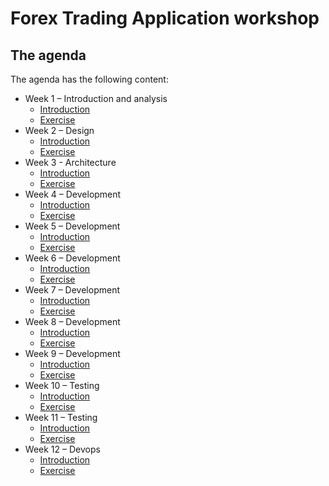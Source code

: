 # Forex Trading Application workshop

## The agenda

The agenda has the following content:

- Week 1 – Introduction and analysis
  - [Introduction](Week_1/Theory/README.md)
  - [Exercise](Week_1/Exercise/README.md)
- Week 2 – Design
  - [Introduction](Week_2/Theory/README.md)
  - [Exercise](Week_2/Exercise/README.md)
- Week 3 - Architecture
  - [Introduction](Week_3/Theory/README.md)
  - [Exercise](Week_3/Exercise/README.md)
- Week 4 – Development
  - [Introduction](Week_4/Theory/README.md)
  - [Exercise](Week_4/Exercise/README.md)
- Week 5 – Development
  - [Introduction](Week_5/Theory/README.md)
  - [Exercise](Week_5/Exercise/README.md)
- Week 6 – Development
  - [Introduction](Week_6/Theory/README.md)
  - [Exercise](Week_6/Exercise/README.md)
- Week 7 – Development
  - [Introduction](Week_7/Theory/README.md)
  - [Exercise](Week_7/Exercise/README.md)
- Week 8 – Development
  - [Introduction](Week_8/Theory/README.md)
  - [Exercise](Week_8/Exercise/README.md)
- Week 9 – Development
  - [Introduction](Week_9/Theory/README.md)
  - [Exercise](Week_9/Exercise/README.md)
- Week 10 – Testing
  - [Introduction](Week_10/Theory/README.md)
  - [Exercise](Week_10/Exercise/README.md)
- Week 11 – Testing
  - [Introduction](Week_11/Theory/README.md)
  - [Exercise](Week_11/Exercise/README.md)
- Week 12 – Devops
  - [Introduction](Week_12/Theory/README.md)
  - [Exercise](Week_12/Exercise/README.md)